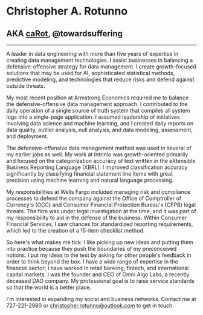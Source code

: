 # Christopher A. Rotunno
## AKA [caRot](https://carot.io/), @towardsuffering
--- 

A leader in data engineering with more than five years of expertise in creating data management technologies. I assist businesses in balancing a defensive-offensive strategy for data management. I create growth-focused solutions that may be used for AI, sophisticated statistical methods, predictive modeling, and technologies that reduce risks and defend against outside threats.

My most recent position at Armstrong Economics required me to balance the defensive-offensive data management approach. I contributed to the daily operation of a single source of truth system that compiles all system logs into a single-page application. I assumed leadership of initiatives involving data science and machine learning, and I created daily reports on data quality, outlier analysis, null analysis, and data modeling, assessment, and deployment.

The defensive-offensive data management method was used in several of my earlier jobs as well. My work at Intrinio was growth-oriented primarily and focused on the categorization accuracy of text written in the eXtensible Business Reporting Language (XBRL). I improved classification accuracy significantly by classifying financial statement line items with great precision using machine learning and natural language processing.

My responsibilities at Wells Fargo included managing risk and compliance processes to defend the company against the Office of Comptroller of Currency's (OCC) and Consumer Financial Protection Bureau's (CFPB) legal threats. The firm was under legal investigation at the time, and it was part of my responsibility to aid in the defense of the business. Within Consumer Financial Services, I saw chances for standardized reporting requirements, which led to the creation of a 15-item checklist method.

So here's what makes me tick: I like picking up new ideas and putting them into practice because they push the boundaries of my preconceived notions. I put my ideas to the test by asking for other people's feedback in order to think beyond the box. I have a wide range of expertise in the financial sector; I have worked in retail banking, fintech, and international capital markets. I was the founder and CEO of Omni Algo Labs, a recently deceased DAO company. My professional goal is to raise service standards so that the world is a better place.

I'm interested in expanding my social and business networks. Contact me at 727-221-2980 or christopher.rotunno@outlook.com to get in touch.

<!---
towardsuffering/towardsuffering is a ✨ special ✨ repository because its `README.md` (this file) appears on your GitHub profile.
You can click the Preview link to take a look at your changes.
--->
